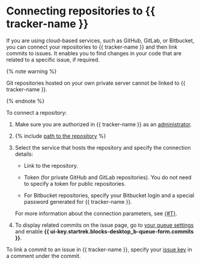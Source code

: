# Connecting repositories to {{ tracker-name }}

If you are using cloud-based services, such as GitHub, GitLab, or Bitbucket, you can connect your repositories to {{ tracker-name }} and then link commits to issues. It enables you to find changes in your code that are related to a specific issue, if required.

{% note warning %}

Git repositories hosted on your own private server cannot be linked to {{ tracker-name }}.

{% endnote %}

To connect a repository:

1. Make sure you are authorized in {{ tracker-name }} as an [administrator](role-model.md).

1. {% include [path to the repository](../_includes/tracker/repository-path.md) %}

1. Select the service that hosts the repository and specify the connection details:

   - Link to the repository.

   - Token (for private GitHub and GitLab repositories). You do not need to specify a token for public repositories.

   - For Bitbucket repositories, specify your Bitbucket login and a special password generated for {{ tracker-name }}.

   For more information about the connection parameters, see [{#T}](user/add-repository.md).

1. To display related commits on the issue page, go to [your queue settings](manager/edit-queue-general.md#integration) and enable **{{ ui-key.startrek.blocks-desktop_b-queue-form.commits }}**.

To link a commit to an issue in {{ tracker-name }}, specify your [issue key](user/create-ticket.md#key) in a comment under the commit.

